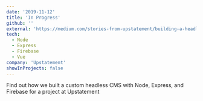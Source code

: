 ```yaml
---
date: '2019-11-12'
title: 'In Progress'
github: ''
external: 'https://medium.com/stories-from-upstatement/building-a-headless-mobile-app-cms-from-scratch-bab2d17744d9'
tech:
  - Node
  - Express
  - Firebase
  - Vue
company: 'Upstatement'
showInProjects: false
---
```


Find out how we built a custom headless CMS with Node, Express, and Firebase for a project at Upstatement
